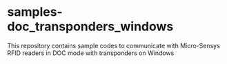 # samples-doc_transponders_windows
This repository contains sample codes to communicate with Micro-Sensys RFID readers in DOC mode with transponders on Windows
